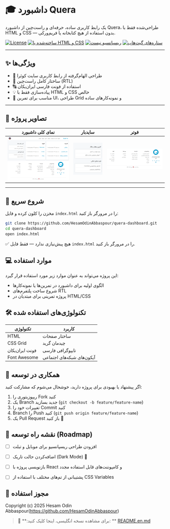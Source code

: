 # 🎓  داشبورد Quera

یک رابط کاربری ساده، حرفه‌ای و راست‌چین از داشبورد Quera، طراحی‌شده فقط با HTML و CSS — بدون استفاده از هیچ کتابخانه یا فریم‌ورکی.

[![License](https://img.shields.io/github/license/HesamOdinAbbaspour/quera-dashboard)](LICENSE)
[![ساخته‌شده با HTML و CSS](https://img.shields.io/badge/Made%20with-HTML%20%26%20CSS-blue)](#)
[![ریسپانسیو نیست](https://img.shields.io/badge/Responsive-No-red)](#)
[![ستاره‌های گیت‌هاب](https://img.shields.io/github/stars/HesamOdinAbbaspour/quera-dashboard?style=social)](https://github.com/HesamOdinAbbaspour/quera-dashboard/stargazers)

---

## ✨ ویژگی‌ها

- 🎨 طراحی الهام‌گرفته از رابط کاربری سایت کوئرا
- 📐 ساختار کامل راست‌چین (RTL)
- 🔠 استفاده از فونت فارسی ایران‌یکان
- 💡 پیاده‌سازی فقط با HTML و CSS خالص
- 🧰 مناسب برای تمرین UI، طراحی Grid و نمونه‌کارهای ساده

---

## 📸 تصاویر پروژه

| نمای کلی داشبورد | سایدبار | فوتر |
|------------------|---------|-------|
| ![Preview](assets/image/preview.png) | ![Sidebar](assets/image/sidebar.png) | ![Footer](assets/image/footer.png) |


---

## 🚀 شروع سریع

مخزن را کلون کرده و فایل `index.html` را در مرورگر باز کنید:

```bash
git clone https://github.com/HesamOdinAbbaspour/quera-dashboard.git
cd quera-dashboard
open index.html
```







✅ هیچ پیش‌نیازی ندارد — فقط فایل `index.html` را در مرورگر باز کنید.



## 💻 موارد استفاده

این پروژه می‌تواند به عنوان موارد زیر مورد استفاده قرار گیرد:

* الگوی اولیه برای داشبورد در تمرین‌ها یا نمونه‌کارها
* شروع ساخت پلتفرم‌های RTL
* پروژه تمرینی برای مبتدیان در HTML/CSS



## 🛠 تکنولوژی‌های استفاده شده

| تکنولوژی        | کاربرد                     |
| --------------- | -------------------------- |
| HTML            | ساختار صفحات               |
| CSS Grid        | چیدمان گرید                |
| فونت ایران‌یکان | تایپوگرافی فارسی           |
| Font Awesome    | آیکون‌های شبکه‌های اجتماعی |



## 🧩 همکاری در توسعه

اگر پیشنهاد یا بهبودی برای پروژه دارید، خوشحال می‌شوم که مشارکت کنید:

1. ریپوزیتوری را Fork کنید
2. یک Branch جدید بسازید (`git checkout -b feature/feature-name`)
3. تغییرات خود را Commit کنید
4. Branch را Push کنید (`git push origin feature/feature-name`)
5. یک Pull Request باز کنید 🚀



## 📅 نقشه راه توسعه (Roadmap)

* [ ] افزودن طراحی ریسپانسیو برای موبایل و تبلت
* [ ] اضافه‌کردن حالت تاریک (Dark Mode) 🌙
* [ ] بازنویسی پروژه با React و کامپوننت‌های قابل استفاده مجدد
* [ ] پشتیبانی از تم‌های مختلف با استفاده از CSS Variables



## 📜 مجوز استفاده

Copyright (c) 2025 Hesam Odin Abbaspour(https://github.com/HesamOdinAbbaspour)


> 📄 **:برای مشاهده نسخه انگلیسی، اینجا کلیک کنید: ** [README.en.md](README.en.md)
